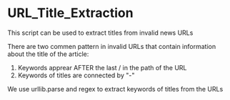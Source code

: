 # URL_Title_Extraction
This script can be used to extract titles from invalid news URLs

There are two commen pattern in invalid URLs that contain information about the title of the article:
1. Keywords apprear AFTER the last / in the path of the URL
2. Keywords of titles are connected by "-"

We use urllib.parse and regex to extract keywords of titles from the URLs
